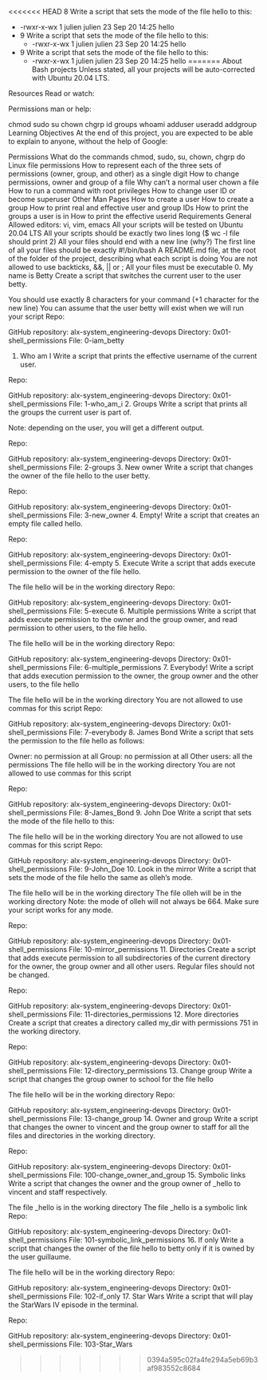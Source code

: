 <<<<<<< HEAD
8 Write a script that sets the mode of the file hello to this: 
   * -rwxr-x-wx 1 julien julien 23 Sep 20 14:25 hello
* 9 Write a script that sets the mode of the file hello to this: 
   * -rwxr-x-wx 1 julien julien 23 Sep 20 14:25 hello
* 9 Write a script that sets the mode of the file hello to this: 
   * -rwxr-x-wx 1 julien julien 23 Sep 20 14:25 hello
=======
About Bash projects
Unless stated, all your projects will be auto-corrected with Ubuntu 20.04 LTS.

Resources
Read or watch:

Permissions
man or help:

chmod
sudo
su
chown
chgrp
id
groups
whoami
adduser
useradd
addgroup
Learning Objectives
At the end of this project, you are expected to be able to explain to anyone, without the help of Google:

Permissions
What do the commands chmod, sudo, su, chown, chgrp do
Linux file permissions
How to represent each of the three sets of permissions (owner, group, and other) as a single digit
How to change permissions, owner and group of a file
Why can’t a normal user chown a file
How to run a command with root privileges
How to change user ID or become superuser
Other Man Pages
How to create a user
How to create a group
How to print real and effective user and group IDs
How to print the groups a user is in
How to print the effective userid
Requirements
General
Allowed editors: vi, vim, emacs
All your scripts will be tested on Ubuntu 20.04 LTS
All your scripts should be exactly two lines long ($ wc -l file should print 2)
All your files should end with a new line (why?)
The first line of all your files should be exactly #!/bin/bash
A README.md file, at the root of the folder of the project, describing what each script is doing
You are not allowed to use backticks, &&, || or ;
All your files must be executable
0. My name is Betty
Create a script that switches the current user to the user betty.

You should use exactly 8 characters for your command (+1 character for the new line)
You can assume that the user betty will exist when we will run your script
Repo:

GitHub repository: alx-system_engineering-devops
Directory: 0x01-shell_permissions
File: 0-iam_betty
1. Who am I
Write a script that prints the effective username of the current user.

Repo:

GitHub repository: alx-system_engineering-devops
Directory: 0x01-shell_permissions
File: 1-who_am_i
2. Groups
Write a script that prints all the groups the current user is part of.

Note: depending on the user, you will get a different output.

Repo:

GitHub repository: alx-system_engineering-devops
Directory: 0x01-shell_permissions
File: 2-groups
3. New owner
Write a script that changes the owner of the file hello to the user betty.

Repo:

GitHub repository: alx-system_engineering-devops
Directory: 0x01-shell_permissions
File: 3-new_owner
4. Empty!
Write a script that creates an empty file called hello.

Repo:

GitHub repository: alx-system_engineering-devops
Directory: 0x01-shell_permissions
File: 4-empty
5. Execute
Write a script that adds execute permission to the owner of the file hello.

The file hello will be in the working directory
Repo:

GitHub repository: alx-system_engineering-devops
Directory: 0x01-shell_permissions
File: 5-execute
6. Multiple permissions
Write a script that adds execute permission to the owner and the group owner, and read permission to other users, to the file hello.

The file hello will be in the working directory
Repo:

GitHub repository: alx-system_engineering-devops
Directory: 0x01-shell_permissions
File: 6-multiple_permissions
7. Everybody!
Write a script that adds execution permission to the owner, the group owner and the other users, to the file hello

The file hello will be in the working directory
You are not allowed to use commas for this script
Repo:

GitHub repository: alx-system_engineering-devops
Directory: 0x01-shell_permissions
File: 7-everybody
8. James Bond
Write a script that sets the permission to the file hello as follows:

Owner: no permission at all
Group: no permission at all
Other users: all the permissions
The file hello will be in the working directory You are not allowed to use commas for this script

Repo:

GitHub repository: alx-system_engineering-devops
Directory: 0x01-shell_permissions
File: 8-James_Bond
9. John Doe
Write a script that sets the mode of the file hello to this:

The file hello will be in the working directory
You are not allowed to use commas for this script
Repo:

GitHub repository: alx-system_engineering-devops
Directory: 0x01-shell_permissions
File: 9-John_Doe
10. Look in the mirror
Write a script that sets the mode of the file hello the same as olleh’s mode.

The file hello will be in the working directory
The file olleh will be in the working directory
Note: the mode of olleh will not always be 664. Make sure your script works for any mode.

Repo:

GitHub repository: alx-system_engineering-devops
Directory: 0x01-shell_permissions
File: 10-mirror_permissions
11. Directories
Create a script that adds execute permission to all subdirectories of the current directory for the owner, the group owner and all other users. Regular files should not be changed.

Repo:

GitHub repository: alx-system_engineering-devops
Directory: 0x01-shell_permissions
File: 11-directories_permissions
12. More directories
Create a script that creates a directory called my_dir with permissions 751 in the working directory.

Repo:

GitHub repository: alx-system_engineering-devops
Directory: 0x01-shell_permissions
File: 12-directory_permissions
13. Change group
Write a script that changes the group owner to school for the file hello

The file hello will be in the working directory
Repo:

GitHub repository: alx-system_engineering-devops
Directory: 0x01-shell_permissions
File: 13-change_group
14. Owner and group
Write a script that changes the owner to vincent and the group owner to staff for all the files and directories in the working directory.

Repo:

GitHub repository: alx-system_engineering-devops
Directory: 0x01-shell_permissions
File: 100-change_owner_and_group
15. Symbolic links
Write a script that changes the owner and the group owner of _hello to vincent and staff respectively.

The file _hello is in the working directory
The file _hello is a symbolic link
Repo:

GitHub repository: alx-system_engineering-devops
Directory: 0x01-shell_permissions
File: 101-symbolic_link_permissions
16. If only
Write a script that changes the owner of the file hello to betty only if it is owned by the user guillaume.

The file hello will be in the working directory
Repo:

GitHub repository: alx-system_engineering-devops
Directory: 0x01-shell_permissions
File: 102-if_only
17. Star Wars
Write a script that will play the StarWars IV episode in the terminal.

Repo:

GitHub repository: alx-system_engineering-devops
Directory: 0x01-shell_permissions
File: 103-Star_Wars
>>>>>>> 0394a595c02fa4fe294a5eb69b3af983552c8684
